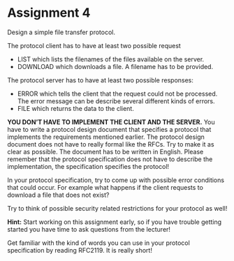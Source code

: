 # Assignment 4
<p>Design a simple file transfer protocol.</p>

<p>The protocol client has to have at least two possible request</p>

  * LIST which lists the filenames of the files available on the server.
  * DOWNLOAD which downloads a file. A filename has to be provided.

<p>The protocol server has to have at least two possible responses:</p>

  * ERROR which tells the client that the request could not be processed. The error message can be describe several different kinds of errors.
  * FILE which returns the data to the client.

<p><b>YOU DON’T HAVE TO IMPLEMENT THE CLIENT AND THE SERVER.</b> You have to write a protocol design document that specifies a protocol that implements the requirements mentioned earlier. The protocol design document does not have to really formal like the RFCs. Try to make it as clear as possible. The document has to be written in English. Please remember that the protocol specification does not have to describe the implementation, the specification specifies the protocol!</p>

<p>In your protocol specification, try to come up with possible error conditions that could occur. For example what happens if the client requests to download a file that does not exist?</p>

<p>Try to think of possible security related restrictions for your protocol as well!</p>

<p><b>Hint:</b> Start working on this assignment early, so if you have trouble getting started you have time to ask questions from the lecturer!</p>

<p>Get familiar with the kind of words you can use in your protocol specification by reading RFC2119. It is really short!</p>
